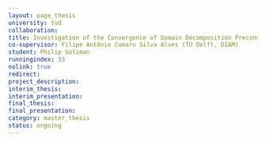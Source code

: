 ```yaml
---
layout: page_thesis
university: tud
collaboration: 
title: Investigation of the Convergence of Domain Decomposition Preconditioners for Heterogeneous Problems
co-supervisor: Filipe Antônio Cumaru Silva Alves (TU Delft, DIAM)
student: Philip Soliman
runningindex: 33
nolink: true
redirect:
project_description:
interim_thesis:
interim_presentation:
final_thesis:
final_presentation:
category: master_thesis
status: ongoing
---
```

